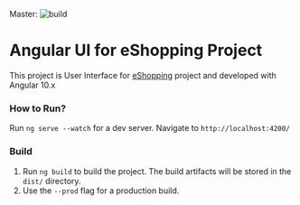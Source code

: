 Master: ![build](https://github.com/pavankjadda/eShopping-UI/workflows/eShopping-UI/badge.svg?branch=master)


# Angular UI for eShopping Project

This project is User Interface for [eShopping](https://github.com/pavankjadda/eShopping.git) project and developed with Angular 10.x

### How to Run?

Run `ng serve --watch` for a dev server. Navigate to `http://localhost:4200/`

### Build

1. Run `ng build` to build the project. The build artifacts will be stored in the `dist/` directory.
2. Use the `--prod` flag for a production build.
